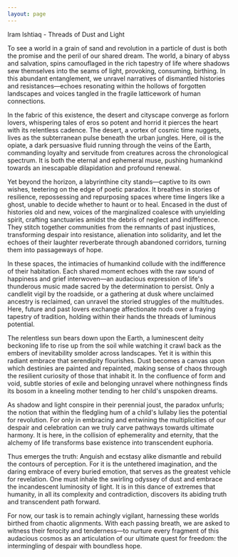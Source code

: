 ```yaml
---
layout: page
---
```

Iram Ishtiaq - Threads of Dust and Light

To see a world in a grain of sand and revolution in a particle of dust is both the promise and the peril of our shared dream. The world, a binary of abyss and salvation, spins camouflaged in the rich tapestry of life where shadows sew themselves into the seams of light, provoking, consuming, birthing. In this abundant entanglement, we unravel narratives of dismantled histories and resistances—echoes resonating within the hollows of forgotten landscapes and voices tangled in the fragile latticework of human connections. 

In the fabric of this existence, the desert and cityscape converge as forlorn lovers, whispering tales of eros so potent and horrid it pierces the heart with its relentless cadence. The desert, a vortex of cosmic time nuggets, lives as the subterranean pulse beneath the urban jungles. Here, oil is the opiate, a dark persuasive fluid running through the veins of the Earth, commanding loyalty and servitude from creatures across the chronological spectrum. It is both the eternal and ephemeral muse, pushing humankind towards an inescapable dilapidation and profound renewal. 

Yet beyond the horizon, a labyrinthine city stands—captive to its own wishes, teetering on the edge of poetic paradox. It breathes in stories of resilience, repossessing and repurposing spaces where time lingers like a ghost, unable to decide whether to haunt or to heal. Encased in the dust of histories old and new, voices of the marginalized coalesce with unyielding spirit, crafting sanctuaries amidst the debris of neglect and indifference. They stitch together communities from the remnants of past injustices, transforming despair into resistance, alienation into solidarity, and let the echoes of their laughter reverberate through abandoned corridors, turning them into passageways of hope.

In these spaces, the intimacies of humankind collude with the indifference of their habitation. Each shared moment echoes with the raw sound of happiness and grief interwoven—an audacious expression of life's thunderous music made sacred by the determination to persist. Only a candlelit vigil by the roadside, or a gathering at dusk where unclaimed ancestry is reclaimed, can unravel the storied struggles of the multitudes. Here, future and past lovers exchange affectionate nods over a fraying tapestry of tradition, holding within their hands the threads of luminous potential.

The relentless sun bears down upon the Earth, a luminescent deity beckoning life to rise up from the soil while watching it crawl back as the embers of inevitability smolder across landscapes. Yet it is within this radiant embrace that serendipity flourishes. Dust becomes a canvas upon which destinies are painted and repainted, making sense of chaos through the resilient curiosity of those that inhabit it. In the confluence of form and void, subtle stories of exile and belonging unravel where nothingness finds its bosom in a kneeling mother tending to her child's unspoken dreams.

As shadow and light conspire in their perennial joust, the paradox unfurls; the notion that within the fledgling hum of a child's lullaby lies the potential for revolution. For only in embracing and entwining the multiplicities of our despair and celebration can we truly carve pathways towards ultimate harmony. It is here, in the collision of ephemerality and eternity, that the alchemy of life transforms base existence into transcendent euphoria.

Thus emerges the truth: Anguish and ecstasy alike dismantle and rebuild the contours of perception. For it is the untethered imagination, and the daring embrace of every buried emotion, that serves as the greatest vehicle for revelation. One must inhale the swirling odyssey of dust and embrace the incandescent luminosity of light. It is in this dance of extremes that humanity, in all its complexity and contradiction, discovers its abiding truth and transcendent path forward.

For now, our task is to remain achingly vigilant, harnessing these worlds birthed from chaotic alignments. With each passing breath, we are asked to witness their ferocity and tenderness—to nurture every fragment of this audacious cosmos as an articulation of our ultimate quest for freedom: the intermingling of despair with boundless hope.